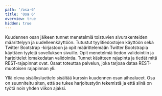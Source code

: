 ```yaml
---
path: '/osa-6'
title: 'Osa 6'
overview: true
hidden: true
---
```



Kuudennen osan jälkeen tunnet menetelmiä toistuvien sivurakenteiden määrittelyyn ja uudelleenkäyttöön. Tutustut tyylitiedostojen käyttöön sekä Twitter Bootstrap -kirjastoon ja opit määrittelemään Twitter Bootstrapia käyttäen tyylejä sovelluksen sivuille. Opit menetelmiä tiedon validointiin ja harjoittelet lomakedatan validointia. Tunnet käsitteen rajapinta ja tiedät mitä REST-rajapinnat ovat. Osaat toteuttaa palvelun, joka tarjoaa dataa REST-muotoisen rajapinnan yli.


<please-login></please-login>

<pages-in-this-section></pages-in-this-section>

Yllä oleva sisällysluettelo sisältää kurssin kuudennen osan aihealueet. Osa on suunniteltu siten, että se tukee harjoitustyön tekemistä ja että siinä on työtä noin yhden viikon ajaksi.

<exercises-in-this-section></exercises-in-this-section>
